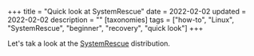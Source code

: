 +++
title = "Quick look at SystemRescue"
date = 2022-02-02
updated = 2022-02-02
description = ""
[taxonomies]
tags = ["how-to", "Linux", "SystemRescue", "beginner", "recovery", "quick look"]
+++

Let's tak a look at the [SystemRescue](https://www.system-rescue.org/) distribution.

<!-- more -->